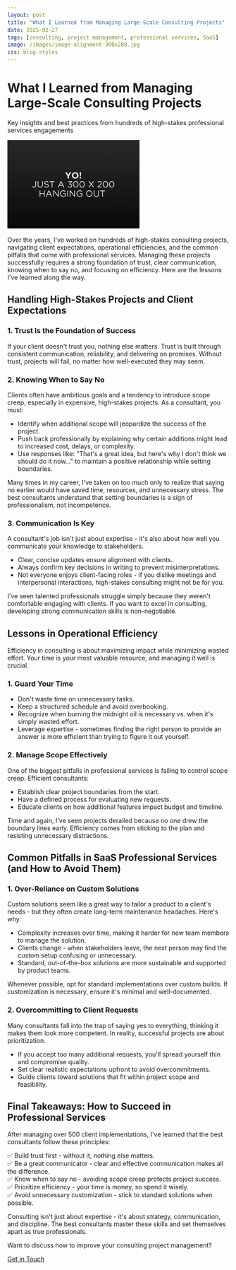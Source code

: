 ```yaml
---
layout: post
title: "What I Learned from Managing Large-Scale Consulting Projects"
date: 2025-02-27
tags: [consulting, project management, professional services, SaaS]
image: /images/image-alignment-300x200.jpg
css: blog-styles
---
```


<div class="blog-post">
  <div class="hero-section">
    <h1>What I Learned from Managing Large-Scale Consulting Projects</h1>
    <p>Key insights and best practices from hundreds of high-stakes professional services engagements</p>
  </div>

  <img src="/images/image-alignment-300x200.jpg" alt="Project Management" style="max-width: 100%; height: auto;">
</div>

Over the years, I've worked on hundreds of high-stakes consulting projects, navigating client expectations, operational efficiencies, and the common pitfalls that come with professional services. Managing these projects successfully requires a strong foundation of trust, clear communication, knowing when to say no, and focusing on efficiency. Here are the lessons I've learned along the way.

## Handling High-Stakes Projects and Client Expectations

### 1. Trust Is the Foundation of Success

If your client doesn't trust you, nothing else matters. Trust is built through consistent communication, reliability, and delivering on promises. Without trust, projects will fail, no matter how well-executed they may seem.

### 2. Knowing When to Say No

Clients often have ambitious goals and a tendency to introduce scope creep, especially in expensive, high-stakes projects. As a consultant, you must:

- Identify when additional scope will jeopardize the success of the project.
- Push back professionally by explaining why certain additions might lead to increased cost, delays, or complexity.
- Use responses like: "That's a great idea, but here's why I don't think we should do it now..." to maintain a positive relationship while setting boundaries.

Many times in my career, I've taken on too much only to realize that saying no earlier would have saved time, resources, and unnecessary stress. The best consultants understand that setting boundaries is a sign of professionalism, not incompetence.

### 3. Communication Is Key

A consultant's job isn't just about expertise - it's also about how well you communicate your knowledge to stakeholders.

- Clear, concise updates ensure alignment with clients.
- Always confirm key decisions in writing to prevent misinterpretations.
- Not everyone enjoys client-facing roles - if you dislike meetings and interpersonal interactions, high-stakes consulting might not be for you.

I've seen talented professionals struggle simply because they weren't comfortable engaging with clients. If you want to excel in consulting, developing strong communication skills is non-negotiable.

## Lessons in Operational Efficiency

Efficiency in consulting is about maximizing impact while minimizing wasted effort. Your time is your most valuable resource, and managing it well is crucial.

### 1. Guard Your Time

- Don't waste time on unnecessary tasks.
- Keep a structured schedule and avoid overbooking.
- Recognize when burning the midnight oil is necessary vs. when it's simply wasted effort.
- Leverage expertise - sometimes finding the right person to provide an answer is more efficient than trying to figure it out yourself.

### 2. Manage Scope Effectively

One of the biggest pitfalls in professional services is failing to control scope creep. Efficient consultants:

- Establish clear project boundaries from the start.
- Have a defined process for evaluating new requests.
- Educate clients on how additional features impact budget and timeline.

Time and again, I've seen projects derailed because no one drew the boundary lines early. Efficiency comes from sticking to the plan and resisting unnecessary distractions.

## Common Pitfalls in SaaS Professional Services (and How to Avoid Them)

### 1. Over-Reliance on Custom Solutions

Custom solutions seem like a great way to tailor a product to a client's needs - but they often create long-term maintenance headaches. Here's why:

- Complexity increases over time, making it harder for new team members to manage the solution.
- Clients change - when stakeholders leave, the next person may find the custom setup confusing or unnecessary.
- Standard, out-of-the-box solutions are more sustainable and supported by product teams.

Whenever possible, opt for standard implementations over custom builds. If customization is necessary, ensure it's minimal and well-documented.

### 2. Overcommitting to Client Requests

Many consultants fall into the trap of saying yes to everything, thinking it makes them look more competent. In reality, successful projects are about prioritization.

- If you accept too many additional requests, you'll spread yourself thin and compromise quality.
- Set clear realistic expectations upfront to avoid overcommitments.
- Guide clients toward solutions that fit within project scope and feasibility.

## Final Takeaways: How to Succeed in Professional Services

After managing over 500 client implementations, I've learned that the best consultants follow these principles:

✅ Build trust first - without it, nothing else matters.  
✅ Be a great communicator - clear and effective communication makes all the difference.  
✅ Know when to say no - avoiding scope creep protects project success.  
✅ Prioritize efficiency - your time is money, so spend it wisely.  
✅ Avoid unnecessary customization - stick to standard solutions when possible.

Consulting isn't just about expertise - it's about strategy, communication, and discipline. The best consultants master these skills and set themselves apart as true professionals.

<div class="cta-section">
  <p>Want to discuss how to improve your consulting project management?</p>
  <a href="/contact" class="cta-button">Get in Touch</a>
</div>
